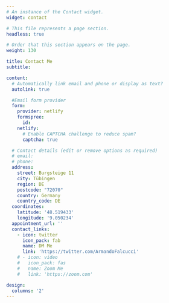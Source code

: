```yaml
---
# An instance of the Contact widget.
widget: contact

# This file represents a page section.
headless: true

# Order that this section appears on the page.
weight: 130

title: Contact Me
subtitle:

content:
  # Automatically link email and phone or display as text?
  autolink: true

  #Email form provider
  form:
    provider: netlify
    formspree:
      id:
    netlify:
      # Enable CAPTCHA challenge to reduce spam?
      captcha: true

  # Contact details (edit or remove options as required)
  # email:
  # phone:
  address:
    street: Burgsteige 11
    city: Tübingen
    region: DE
    postcode: "72070"
    country: Germany
    country_code: DE
  coordinates:
    latitude: '48.519433'
    longitude: '9.050234'
  appointment_url: ''
  contact_links:
    - icon: twitter
      icon_pack: fab
      name: DM Me
      link: 'https://twitter.com/ArmandoFalcucci'
    # - icon: video
    #   icon_pack: fas
    #   name: Zoom Me
    #   link: 'https://zoom.com'

design:
  columns: '2'
---
```

